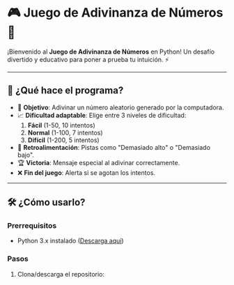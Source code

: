 # 🎮 **Juego de Adivinanza de Números** 🔢

¡Bienvenido al **Juego de Adivinanza de Números** en Python! Un desafío divertido y educativo para poner a prueba tu intuición. ⚡

---

## 🚀 **¿Qué hace el programa?**
- 🎯 **Objetivo**: Adivinar un número aleatorio generado por la computadora.
- 📈 **Dificultad adaptable**: Elige entre 3 niveles de dificultad:
  1. **Fácil** (1-50, 10 intentos)
  2. **Normal** (1-100, 7 intentos)
  3. **Difícil** (1-200, 5 intentos)
- 💬 **Retroalimentación**: Pistas como "Demasiado alto" o "Demasiado bajo".
- 🏆 **Victoria**: Mensaje especial al adivinar correctamente.
- ❌ **Fin del juego**: Alerta si se agotan los intentos.

---

## 🛠️ **¿Cómo usarlo?**
### **Prerrequisitos**
- Python 3.x instalado ([Descarga aquí](https://www.python.org/downloads/))

### **Pasos**
1. Clona/descarga el repositorio: